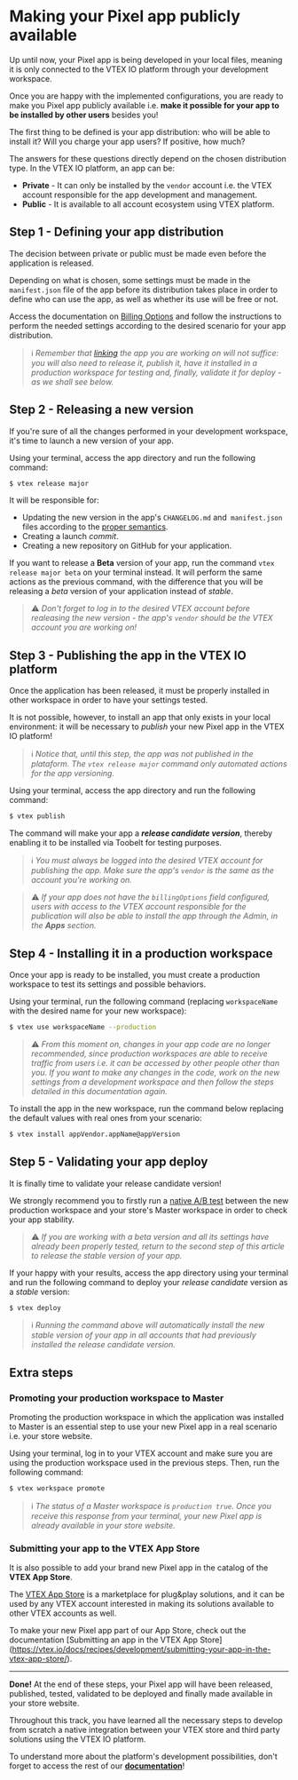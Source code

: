 # Making your Pixel app publicly available

Up until now, your Pixel app is being developed in your local files, meaning it is only connected to the VTEX IO platform through your development workspace.

Once you are happy with the implemented configurations, you are ready to make you Pixel app publicly available i.e. **make it possible for your app to be installed by other users** besides you!

The first thing to be defined is your app distribution: who will be able to install it? Will you charge your app users? If positive, how much?

The answers for these questions directly depend on the chosen distribution type. In the VTEX IO platform, an app can be: 

- **Private** - It can only be installed by the `vendor` account i.e. the VTEX account responsible for the app development and management. 
- **Public** - It is available to all account ecosystem using VTEX platform. 

## Step 1 - Defining your app distribution

The decision between private or public must be made even before the application is released. 

Depending on what is chosen, some settings must be made in the `manifest.json` file of the app before its distribution takes place in order to define who can use the app, as well as whether its use will be free or not.

Access the documentation on [Billing Options](https://vtex.io/docs/concepts/billing-options/) and follow the instructions to perform the needed settings according to the desired scenario for your app distribution. 

> ℹ️ *Remember that [linking](https://vtex.io/docs/recipes/store/linking-an-app) the app you are working on will not suffice: you will also need to release it, publish it, have it installed in a production workspace for testing and, finally, validate it for *deploy* - as we shall see below.*

## Step 2 - Releasing a new version

If you're sure of all the changes performed in your development workspace, it's time to launch a new version of your app.

Using your terminal, access the app directory and run the following command:

```sh
$ vtex release major
```

It will be responsible for:

- Updating the new version in the app's `CHANGELOG.md` and` manifest.json` files according to the [proper semantics](https://semver.org/).
- Creating a launch *commit*.
- Creating a new repository on GitHub for your application.

If you want to release a **Beta** version of your app, run the command `vtex release major beta` on your terminal instead. It will perform the same actions as the previous command, with the difference that you will be releasing a *beta* version of your application instead of *stable*.

> ⚠️ *Don't forget to log in to the desired VTEX account before realeasing the new version - the app's `vendor` should be the VTEX account you are working on!*

## Step 3 - Publishing the app in the VTEX IO platform 

Once the application has been released, it must be properly installed in other workspace in order to have your settings tested. 

It is not possible, however, to install an app that only exists in your local environment: it will be necessary to *publish* your new Pixel app in the VTEX IO platform!

> ℹ️ *Notice that, until this step, the app was not published in the plataform. The `vtex release major` command only automated actions for the app versioning.*

Using your terminal, access the app directory and run the following command:

```sh
$ vtex publish
``` 

The command will make your app a ***release candidate version***, thereby enabling it to be installed via Toobelt for testing purposes.

> ℹ️ *You must always be logged into the desired VTEX account for publishing the app. Make sure the app's `vendor` is the same as the account you're working on.*

> ⚠️ *If your app does not have the `billingOptions` field configured, users with access to the VTEX account responsible for the publication will also be able to install the app through the Admin, in the **Apps** section.*

## Step 4 - Installing it in a production workspace

Once your app is ready to be installed, you must create a production workspace to test its settings and possible behaviors.

Using your terminal, run the following command (replacing `workspaceName` with the desired name for your new workspace):

```sh
$ vtex use workspaceName --production
```

> ⚠️ *From this moment on, changes in your app code are no longer recommended, since production workspaces are able to receive traffic from users i.e. it can be accessed by other people other than you. If you want to make any changes in the code, work on the new settings from a development workspace and then follow the steps detailed in this documentation again.*

To install the app in the new workspace, run the command below replacing the default values with real ones from your scenario:

```sh
$ vtex install appVendor.appName@appVersion
```

## Step 5 - Validating your app deploy 

It is finally time to validate your release candidate version!

We strongly recommend you to firstly run a [native A/B test](https://vtex.io/docs/recipes/store/running-native-ab-testing) between the new production workspace and your store's Master workspace in order to check your app stability.

> ⚠️ *If you are working with a beta version and all its settings have already been properly tested, return to the second step of this article to release the stable version of your app.*

If your happy with your results, access the app directory using your terminal and run the following command to deploy your *release candidate* version as a *stable* version:

```sh
$ vtex deploy
```

> ℹ️ *Running the command above will automatically install the new *stable* version of your app in all accounts that had previously installed the release candidate version.*

## Extra steps

### Promoting your production workspace to Master

Promoting the production workspace in which the application was installed to Master is an essential step to use your new Pixel app in a real scenario i.e. your store website.

Using your terminal, log in to your VTEX account and make sure you are using the production workspace used in the previous steps. Then, run the following command:

```sh
$ vtex workspace promote
```

> ℹ️ *The status of a Master workspace is `production true`. Once you receive this response from your terminal, your new Pixel app is already available in your store website.*

### Submitting your app to the VTEX App Store

It is also possible to add your brand new Pixel app in the catalog of the **VTEX App Store**.

The [VTEX App Store](https://extensions.vtex.com/) is a marketplace for plug&play solutions, and it can be used by any VTEX account interested in making its solutions available to other VTEX accounts as well.

To make your new Pixel app part of our App Store, check out the documentation [Submitting an app in the VTEX App Store] (https://vtex.io/docs/recipes/development/submitting-your-app-in-the-vtex-app-store/).

---

**Done!** At the end of these steps, your Pixel app will have been released, published, tested, validated to be deployed and finally made available in your store website.

Throughout this track, you have learned all the necessary steps to develop from scratch a native integration between your VTEX store and third party solutions using the VTEX IO platform.

To understand more about the platform's development possibilities, don't forget to access the rest of our [**documentation**](https://vtex.io/docs/home/)!

